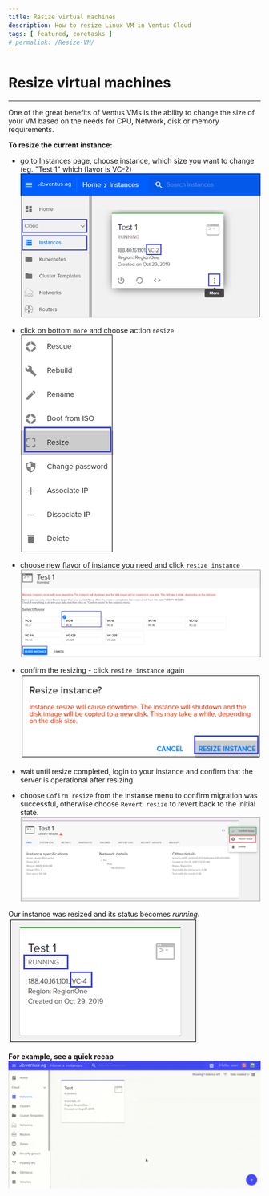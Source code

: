 ```yaml
---
title: Resize virtual machines
description: How to resize Linux VM in Ventus Cloud
tags: [ featured, coretasks ]
# permalink: /Resize-VM/
---
```

# Resize virtual machines
---

One of the great benefits of Ventus VMs is the ability to change the size of your VM based on the needs for CPU, Network, disk or memory requirements. 

**To resize the current instance:**  
- go to Instances page, choose instance, which size you want to change (eg. "Test 1" which flavor is VC-2)   
![](../../assets/img/resize/resize1.png)   

- click on bottom `more` and choose action `resize`  
![](../../assets/img/resize/resize2.png)  

- choose new flavor of instance you need and click `resize instance`  
![](../../assets/img/resize/resize3.png)  

- confirm the resizing - click `resize instance` again  
![](../../assets/img/resize/resize4.png)  

- wait until resize completed, login to your instance and confirm that the server is operational after resizing

- choose `Cofirm resize` from the instanse menu to confirm migration was successful, otherwise choose `Revert resize` to revert back to the initial state.  
![](../../assets/img/resize/resize5.png)    
 
Our instance was resized and its status becomes *running*.  
![](../../assets/img/resize/resize6.png) 

**For example, see a quick recap**
![](../../assets/img/resize/resize.gif)
